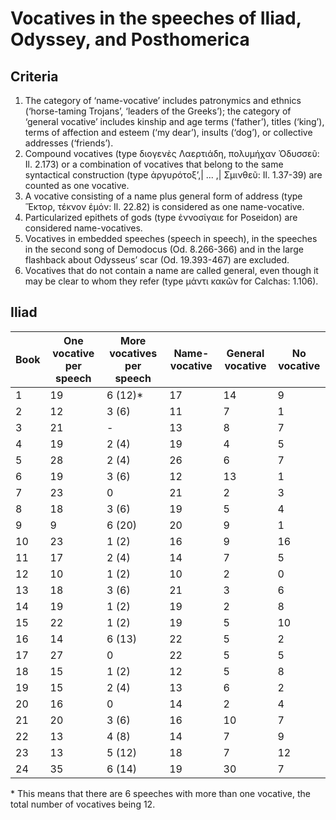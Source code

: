 # Vocatives in the speeches of Iliad, Odyssey, and Posthomerica

## Criteria

1. The category of ‘name-vocative’ includes patronymics and ethnics (‘horse-taming Trojans’, ‘leaders of the Greeks’); the category of ‘general vocative’ includes kinship and age terms (‘father’), titles (‘king’), terms of affection and esteem (‘my dear’), insults (‘dog’), or collective addresses (‘friends’).
2. Compound vocatives (type διογενὲς Λαερτιάδη, πολυμήχαν Ὀδυσσεῦ: Il. 2.173) or a combination of vocatives that belong to the same syntactical construction (type ἀργυρότοξ’,| ... ,| Σμινθεῦ: Il. 1.37-39) are counted as one vocative.
3. A vocative consisting of a name plus general form of address (type Ἕκτορ, τέκνον ἐμόν: Il. 22.82) is considered as one name-vocative. 
4. Particularized epithets of gods (type ἐννοσίγαιε for Poseidon) are considered name-vocatives.
5. Vocatives in embedded speeches (speech in speech), in the speeches in the  second song of Demodocus (Od. 8.266-366) and in the large flashback about Odysseus’ scar (Od. 19.393-467) are excluded. 
6. Vocatives that do not contain a name are called general, even though it may be clear to whom they refer (type μάντι κακῶν for Calchas: 1.106).

## Iliad

Book	| One vocative per speech	| More vocatives per speech	| Name-vocative	| General vocative	| No vocative
---	| ---	| ---	| ---	| --- | ---
1	| 19	| 6 (12)*	| 17	| 14	| 9
2	| 12	| 3 (6)	| 11	| 7	| 1
3	| 21	| -	| 13	| 8	| 7
4	| 19	| 2 (4)	| 19	| 4	| 5
5	| 28	| 2 (4)	| 26	| 6	| 7
6	| 19	| 3 (6)	| 12	| 13	| 1
7	| 23	| 0	| 21	| 2	| 3
8	| 18	| 3 (6)	| 19	| 5	| 4
9	| 9	| 6 (20)	| 20	| 9	| 1
10	| 23	| 1 (2)	| 16	| 9	| 16
11	| 17	| 2 (4)	| 14	| 7	| 5
12	| 10	| 1 (2)	| 10	| 2	| 0
13	| 18	| 3 (6)	| 21	| 3	| 6
14	| 19	| 1 (2)	| 19	| 2	| 8
15	| 22	| 1 (2)	| 19	| 5	| 10
16	| 14	| 6 (13)	| 22	| 5	| 2
17	| 27	| 0	| 22	| 5	| 5
18	| 15	| 1 (2)	| 12	| 5	| 8
19	| 15	| 2 (4)	| 13	| 6	| 2
20	| 16	| 0	| 14	| 2	| 4
21	| 20	| 3 (6)	| 16	| 10	| 7
22	| 13	| 4 (8)	| 14	| 7	| 9
23	| 13	| 5 (12)	| 18	| 7	| 12
24	| 35	| 6 (14)	| 19	| 30	| 7


\* This means that there are 6 speeches with more than one vocative, the total number of vocatives being 12.
